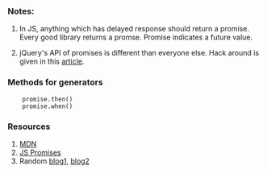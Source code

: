 ### Notes:
1. In JS, anything which has delayed response should return a promise. Every good library returns a promse. Promise indicates a future value. 

2. jQuery's API of promises is different than everyone else. Hack around is given in this [article](https://www.promisejs.org/).

### Methods for generators
```
	promise.then()
	promise.when()
```

### Resources

1. [MDN](https://developer.mozilla.org/en-US/docs/Web/JavaScript/Reference/Global_Objects/Promise)
2. [JS Promises](http://www.html5rocks.com/en/tutorials/es6/promises/) 
3. Random [blog1](http://making.change.org/post/69613524472/promises-and-error-handling), [blog2](http://making.change.org/post/69613524472/promises-and-error-handling)